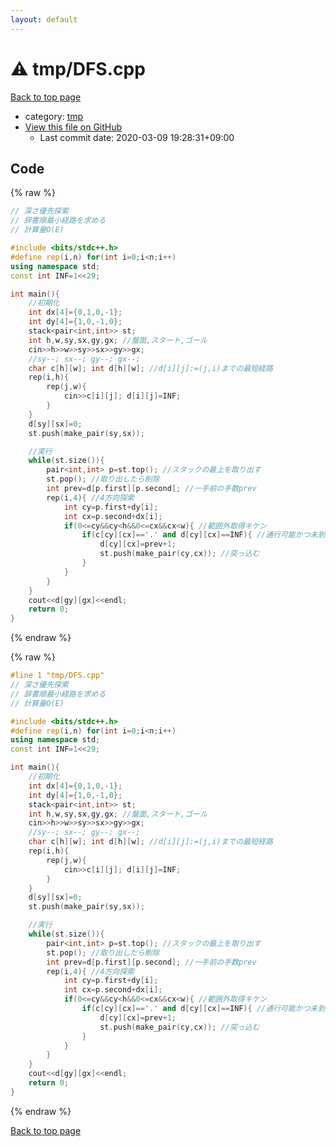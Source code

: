 ```yaml
---
layout: default
---
```


<!-- mathjax config similar to math.stackexchange -->
<script type="text/javascript" async
  src="https://cdnjs.cloudflare.com/ajax/libs/mathjax/2.7.5/MathJax.js?config=TeX-MML-AM_CHTML">
</script>
<script type="text/x-mathjax-config">
  MathJax.Hub.Config({
    TeX: { equationNumbers: { autoNumber: "AMS" }},
    tex2jax: {
      inlineMath: [ ['$','$'] ],
      processEscapes: true
    },
    "HTML-CSS": { matchFontHeight: false },
    displayAlign: "left",
    displayIndent: "2em"
  });
</script>

<script type="text/javascript" src="https://cdnjs.cloudflare.com/ajax/libs/jquery/3.4.1/jquery.min.js"></script>
<script src="https://cdn.jsdelivr.net/npm/jquery-balloon-js@1.1.2/jquery.balloon.min.js" integrity="sha256-ZEYs9VrgAeNuPvs15E39OsyOJaIkXEEt10fzxJ20+2I=" crossorigin="anonymous"></script>
<script type="text/javascript" src="../../assets/js/copy-button.js"></script>
<link rel="stylesheet" href="../../assets/css/copy-button.css" />


# :warning: tmp/DFS.cpp

<a href="../../index.html">Back to top page</a>

* category: <a href="../../index.html#fa816edb83e95bf0c8da580bdfd491ef">tmp</a>
* <a href="{{ site.github.repository_url }}/blob/master/tmp/DFS.cpp">View this file on GitHub</a>
    - Last commit date: 2020-03-09 19:28:31+09:00




## Code

<a id="unbundled"></a>
{% raw %}
```cpp
// 深さ優先探索
// 辞書順最小経路を求める
// 計算量O(E)

#include <bits/stdc++.h>
#define rep(i,n) for(int i=0;i<n;i++)
using namespace std;
const int INF=1<<29;

int main(){
    //初期化
    int dx[4]={0,1,0,-1};
    int dy[4]={1,0,-1,0};
    stack<pair<int,int>> st;
    int h,w,sy,sx,gy,gx; //盤面,スタート,ゴール
    cin>>h>>w>>sy>>sx>>gy>>gx;
    //sy--; sx--; gy--; gx--;
    char c[h][w]; int d[h][w]; //d[i][j]:=(j,i)までの最短経路
    rep(i,h){
        rep(j,w){
            cin>>c[i][j]; d[i][j]=INF;
        }
    }
    d[sy][sx]=0;
    st.push(make_pair(sy,sx));

    //実行
    while(st.size()){
        pair<int,int> p=st.top(); //スタックの最上を取り出す
        st.pop(); //取り出したら削除
        int prev=d[p.first][p.second]; //一手前の手数prev
        rep(i,4){ //4方向探索
            int cy=p.first+dy[i];
            int cx=p.second+dx[i];
            if(0<=cy&&cy<h&&0<=cx&&cx<w){ //範囲外取得キケン
                if(c[cy][cx]=='.' and d[cy][cx]==INF){ //通行可能かつ未到達
                    d[cy][cx]=prev+1;
                    st.push(make_pair(cy,cx)); //突っ込む
                }
            }
        }
    }
    cout<<d[gy][gx]<<endl;
    return 0;
}

```
{% endraw %}

<a id="bundled"></a>
{% raw %}
```cpp
#line 1 "tmp/DFS.cpp"
// 深さ優先探索
// 辞書順最小経路を求める
// 計算量O(E)

#include <bits/stdc++.h>
#define rep(i,n) for(int i=0;i<n;i++)
using namespace std;
const int INF=1<<29;

int main(){
    //初期化
    int dx[4]={0,1,0,-1};
    int dy[4]={1,0,-1,0};
    stack<pair<int,int>> st;
    int h,w,sy,sx,gy,gx; //盤面,スタート,ゴール
    cin>>h>>w>>sy>>sx>>gy>>gx;
    //sy--; sx--; gy--; gx--;
    char c[h][w]; int d[h][w]; //d[i][j]:=(j,i)までの最短経路
    rep(i,h){
        rep(j,w){
            cin>>c[i][j]; d[i][j]=INF;
        }
    }
    d[sy][sx]=0;
    st.push(make_pair(sy,sx));

    //実行
    while(st.size()){
        pair<int,int> p=st.top(); //スタックの最上を取り出す
        st.pop(); //取り出したら削除
        int prev=d[p.first][p.second]; //一手前の手数prev
        rep(i,4){ //4方向探索
            int cy=p.first+dy[i];
            int cx=p.second+dx[i];
            if(0<=cy&&cy<h&&0<=cx&&cx<w){ //範囲外取得キケン
                if(c[cy][cx]=='.' and d[cy][cx]==INF){ //通行可能かつ未到達
                    d[cy][cx]=prev+1;
                    st.push(make_pair(cy,cx)); //突っ込む
                }
            }
        }
    }
    cout<<d[gy][gx]<<endl;
    return 0;
}

```
{% endraw %}

<a href="../../index.html">Back to top page</a>

